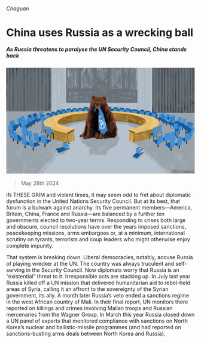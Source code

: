 ###### Chaguan

# China uses Russia as a wrecking ball 

##### As Russia threatens to paralyse the UN Security Council, China stands back 

![image](images/20240601_CND000.jpg) 

> May 28th 2024 

IN THESE GRIM and violent times, it may seem odd to fret about diplomatic dysfunction in the United Nations Security Council. But at its best, that forum is a bulwark against anarchy. Its five permanent members—America, Britain, China, France and Russia—are balanced by a further ten governments elected to two-year terms. Responding to crises both large and obscure, council resolutions have over the years imposed sanctions, peacekeeping missions, arms embargoes or, at a minimum, international scrutiny on tyrants, terrorists and coup leaders who might otherwise enjoy complete impunity.

That system is breaking down. Liberal democracies, notably, accuse Russia of playing wrecker at the UN. The country was always truculent and self-serving in the Security Council. Now diplomats worry that Russia is an “existential” threat to it. Irresponsible acts are stacking up. In July last year Russia killed off a UN mission that delivered humanitarian aid to rebel-held areas of Syria, calling it an affront to the sovereignty of the Syrian government, its ally. A month later Russia’s veto ended a sanctions regime in the west African country of Mali. In their final report, UN monitors there reported on killings and crimes involving Malian troops and Russian mercenaries from the Wagner Group. In March this year Russia closed down a UN panel of experts that monitored compliance with sanctions on North Korea’s nuclear and ballistic-missile programmes (and had reported on sanctions-busting arms deals between North Korea and Russia).

